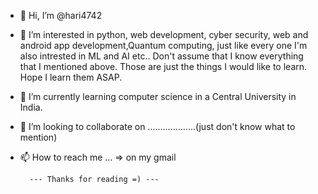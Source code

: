 - 👋 Hi, I’m @hari4742
- 👀 I’m interested in python, web development, cyber security, web and android app development,Quantum computing, just like every one I'm also intrested in ML and AI etc..
Don't assume that I know everything that I mentioned above. Those are just the things I would like to learn. Hope I learn them ASAP.
- 🌱 I’m currently learning computer science in a Central University in India.
- 💞️ I’m looking to collaborate on ...................(just don't know what to mention)
- 📫 How to reach me ...   => on my gmail

        --- Thanks for reading =) ---

<!---
hari4742/hari4742 is a ✨ special ✨ repository because its `README.md` (this file) appears on your GitHub profile.
You can click the Preview link to take a look at your changes.
--->

